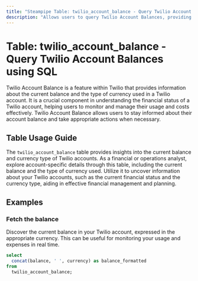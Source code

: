 ```yaml
---
title: "Steampipe Table: twilio_account_balance - Query Twilio Account Balances using SQL"
description: "Allows users to query Twilio Account Balances, providing insights into the current balance and currency type of Twilio accounts."
---
```


# Table: twilio_account_balance - Query Twilio Account Balances using SQL

Twilio Account Balance is a feature within Twilio that provides information about the current balance and the type of currency used in a Twilio account. It is a crucial component in understanding the financial status of a Twilio account, helping users to monitor and manage their usage and costs effectively. Twilio Account Balance allows users to stay informed about their account balance and take appropriate actions when necessary.

## Table Usage Guide

The `twilio_account_balance` table provides insights into the current balance and currency type of Twilio accounts. As a financial or operations analyst, explore account-specific details through this table, including the current balance and the type of currency used. Utilize it to uncover information about your Twilio accounts, such as the current financial status and the currency type, aiding in effective financial management and planning.

## Examples

### Fetch the balance
Discover the current balance in your Twilio account, expressed in the appropriate currency. This can be useful for monitoring your usage and expenses in real time.

```sql
select
  concat(balance, ' ', currency) as balance_formatted
from
  twilio_account_balance;
```